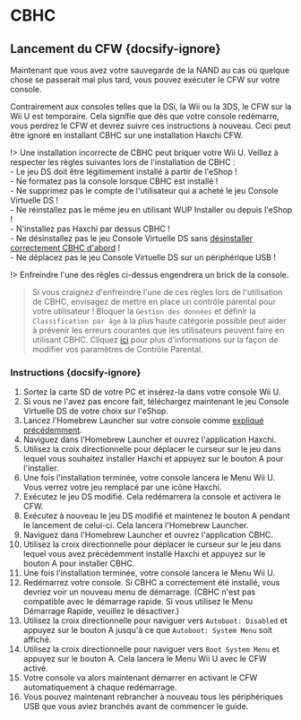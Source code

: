 # CBHC

## Lancement du CFW {docsify-ignore}

Maintenant que vous avez votre sauvegarde de la NAND au cas où quelque chose se passerait mal plus tard, vous pouvez exécuter le CFW sur votre console.

Contrairement aux consoles telles que la DSi, la Wii ou la 3DS, le CFW sur la Wii U est temporaire. Cela signifie que dès que votre console redémarre, vous perdrez le CFW et devrez suivre ces instructions à nouveau. Ceci peut être ignoré en installant CBHC sur une installation Haxchi CFW.

!> Une installation incorrecte de CBHC peut briquer votre Wii U. Veillez à respecter les règles suivantes lors de l'installation de CBHC : <br>- Le jeu DS doit être légitimement installé à partir de l'eShop ! <br>- Ne formatez pas la console lorsque CBHC est installé ! <br>- Ne supprimez pas le compte de l'utilisateur qui a acheté le jeu Console Virtuelle DS ! <br>- Ne réinstallez pas le même jeu en utilisant WUP Installer ou depuis l'eShop ! <br>- N'installez pas Haxchi par dessus CBHC ! <br>- Ne désinstallez pas le jeu Console Virtuelle DS sans [désinstaller correctement CBHC d'abord](../uninstall-cbhc) ! <br>- Ne déplacez pas le jeu Console Virtuelle DS sur un périphérique USB !

!> Enfreindre l'une des règles ci-dessus engendrera un brick de la console.

> Si vous craignez d'enfreindre l'une de ces règles lors de l'utilisation de CBHC, envisagez de mettre en place un contrôle parental pour votre utilisateur ! Bloquer la `Gestion des données` et définir la `Classification par âge` à la plus haute catégorie possible peut aider à prévenir les erreurs courantes que les utilisateurs peuvent faire en utilisant CBHC. Cliquez [ici](https://en-americas-support.nintendo.com/app/answers/detail/a_id/1081/~/how-to-change-parental-controls) pour plus d'informations sur la façon de modifier vos paramètres de Contrôle Parental.

### Instructions {docsify-ignore}

1. Sortez la carte SD de votre PC et insérez-la dans votre console Wii U.
1. Si vous ne l'avez pas encore fait, téléchargez maintenant le jeu Console Virtuelle DS de votre choix sur l'eShop.
1. Lancez l'Homebrew Launcher sur votre console comme [expliqué précédemment](browser-exploit).
1. Naviguez dans l'Homebrew Launcher et ouvrez l'application Haxchi.
1. Utilisez la croix directionnelle pour déplacer le curseur sur le jeu dans lequel vous souhaitez installer Haxchi et appuyez sur le bouton A pour l'installer.
1. Une fois l'installation terminée, votre console lancera le Menu Wii U. Vous verrez votre jeu remplacé par une icône Haxchi.
1. Exécutez le jeu DS modifié. Cela redémarrera la console et activera le CFW.
1. Exécutez à nouveau le jeu DS modifié et maintenez le bouton A pendant le lancement de celui-ci. Cela lancera l'Homebrew Launcher.
1. Naviguez dans l'Homebrew Launcher et ouvrez l'application CBHC.
1. Utilisez la croix directionnelle pour déplacer le curseur sur le jeu dans lequel vous avez précédemment installé Haxchi et appuyez sur le bouton A pour installer CBHC.
1. Une fois l'installation terminée, votre console lancera le Menu Wii U.
1. Redémarrez votre console. Si CBHC a correctement été installé, vous devriez voir un nouveau menu de démarrage. (CBHC n'est pas compatible avec le démarrage rapide. Si vous utilisez le Menu Démarrage Rapide, veuillez le désactiver.)
1. Utilisez la croix directionnelle pour naviguer vers `Autoboot: Disabled` et appuyez sur le bouton A jusqu'à ce que `Autoboot: System Menu` soit affiché.
1. Utilisez la croix directionnelle pour naviguer vers `Boot System Menu` et appuyez sur le bouton A. Cela lancera le Menu Wii U avec le CFW activé.
1. Votre console va alors maintenant démarrer en activant le CFW automatiquement à chaque redémarrage.
1. Vous pouvez maintenant rebrancher à nouveau tous les périphériques USB que vous aviez branchés avant de commencer le guide.